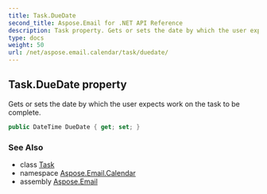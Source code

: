 ```yaml
---
title: Task.DueDate
second_title: Aspose.Email for .NET API Reference
description: Task property. Gets or sets the date by which the user expects work on the task to be complete
type: docs
weight: 50
url: /net/aspose.email.calendar/task/duedate/
---
```

## Task.DueDate property

Gets or sets the date by which the user expects work on the task to be complete.

```csharp
public DateTime DueDate { get; set; }
```

### See Also

* class [Task](../)
* namespace [Aspose.Email.Calendar](../../task/)
* assembly [Aspose.Email](../../../)


